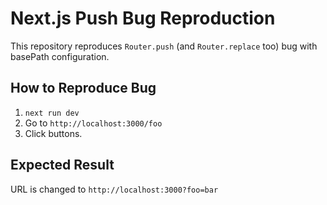 # Next.js Push Bug Reproduction

This repository reproduces `Router.push` (and `Router.replace` too) bug with basePath configuration.

## How to Reproduce Bug

1. `next run dev`
2. Go to `http://localhost:3000/foo`
3. Click buttons.

## Expected Result

URL is changed to `http://localhost:3000?foo=bar`
